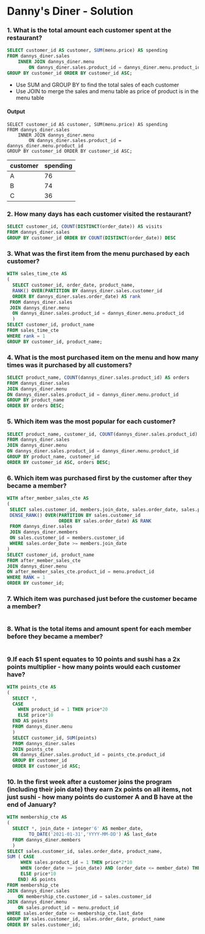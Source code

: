 # Danny's Diner - Solution

### 1. What is the total amount each customer spent at the restaurant?

````sql
SELECT customer_id AS customer, SUM(menu.price) AS spending
FROM dannys_diner.sales 
	INNER JOIN dannys_diner.menu
    	ON dannys_diner.sales.product_id = dannys_diner.menu.product_id
GROUP BY customer_id ORDER BY customer_id ASC;
````
- Use SUM and GROUP BY to find the total sales of each customer
- Use JOIN to merge the sales and menu table as price of product is in the menu table

#### Output
    SELECT customer_id AS customer, SUM(menu.price) AS spending
    FROM dannys_diner.sales 
    	INNER JOIN dannys_diner.menu
        	ON dannys_diner.sales.product_id = dannys_diner.menu.product_id
    GROUP BY customer_id ORDER BY customer_id ASC;

| customer | spending |
| -------- | -------- |
| A        | 76       |
| B        | 74       |
| C        | 36       |



### 2. How many days has each customer visited the restaurant?

````sql
SELECT customer_id, COUNT(DISTINCT(order_date)) AS visits
FROM dannys_diner.sales
GROUP BY customer_id ORDER BY COUNT(DISTINCT(order_date)) DESC
````


### 3. What was the first item from the menu purchased by each customer?

````sql
WITH sales_time_cte AS
(
  SELECT customer_id, order_date, product_name,
  RANK() OVER(PARTITION BY dannys_diner.sales.customer_id
  ORDER BY dannys_diner.sales.order_date) AS rank
 FROM dannys_diner.sales
 JOIN dannys_diner.menu 
  ON dannys_diner.sales.product_id = dannys_diner.menu.product_id
  )
SELECT customer_id, product_name
FROM sales_time_cte
WHERE rank = 1
GROUP BY customer_id, product_name;
````

### 4. What is the most purchased item on the menu and how many times was it purchased by all customers?

````sql
SELECT product_name, COUNT(dannys_diner.sales.product_id) AS orders 
FROM dannys_diner.sales
JOIN dannys_diner.menu
ON dannys_diner.sales.product_id = dannys_diner.menu.product_id
GROUP BY product_name
ORDER BY orders DESC;
````

### 5. Which item was the most popular for each customer?

````sql
SELECT product_name, customer_id, COUNT(dannys_diner.sales.product_id) AS orders 
FROM dannys_diner.sales
JOIN dannys_diner.menu
ON dannys_diner.sales.product_id = dannys_diner.menu.product_id
GROUP BY product_name, customer_id
ORDER BY customer_id ASC, orders DESC;
````

### 6. Which item was purchased first by the customer after they became a member?

````sql
WITH after_member_sales_cte AS
(
 SELECT sales.customer_id, members.join_date, sales.order_date, sales.product_id,
 DENSE_RANK() OVER(PARTITION BY sales.customer_id 
                   ORDER BY sales.order_date) AS RANK
 FROM dannys_diner.sales
 JOIN dannys_diner.members 
 ON sales.customer_id = members.customer_id
 WHERE sales.order_Date >= members.join_date
) 
SELECT customer_id, product_name
FROM after_member_sales_cte
JOIN dannys_diner.menu
ON after_member_sales_cte.product_id = menu.product_id
WHERE RANK = 1
ORDER BY customer_id;
````

### 7. Which item was purchased just before the customer became a member?

````sql

````

### 8. What is the total items and amount spent for each member before they became a member?

````sql

````

### 9.If each $1 spent equates to 10 points and sushi has a 2x points multiplier - how many points would each customer have?

````sql
WITH points_cte AS 
(
  SELECT *,
  CASE 
  	WHEN product_id = 1 THEN price*20
  	ELSE price*10
  END AS points
  FROM dannys_diner.menu
  )
  SELECT customer_id, SUM(points)
  FROM dannys_diner.sales
  JOIN points_cte
  ON dannys_diner.sales.product_id = points_cte.product_id
  GROUP BY customer_id
  ORDER BY customer_id ASC;
````

### 10. In the first week after a customer joins the program (including their join date) they earn 2x points on all items, not just sushi - how many points do customer A and B have at the end of January?

````sql
WITH membership_cte AS
(
  SELECT *, join_date + integer'6' AS member_date,
  		TO_DATE('2021-01-31','YYYY-MM-DD') AS last_date
  FROM dannys_diner.members
  )
SELECT sales.customer_id, sales.order_date, product_name,
SUM ( CASE
     WHEN sales.product_id = 1 THEN price*2*10
     WHEN (order_date >= join_date) AND (order_date <= member_date) THEN price*2*10
     ELSE price*10 
    END) AS points
FROM membership_cte
JOIN dannys_diner.sales
	ON membership_cte.customer_id = sales.customer_id
JOIN dannys_diner.menu
	ON sales.product_id = menu.product_id
WHERE sales.order_date <= membership_cte.last_date
GROUP BY sales.customer_id, sales.order_date, product_name
ORDER BY sales.customer_id;
````
